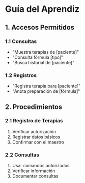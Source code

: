 # Guía del Aprendiz

## 1. Accesos Permitidos

### 1.1 Consultas
- "Muestra terapias de [paciente]"
- "Consulta fórmula [tipo]"
- "Busca historial de [paciente]"

### 1.2 Registros
- "Registra terapia para [paciente]"
- "Anota preparación de [fórmula]"

## 2. Procedimientos

### 2.1 Registro de Terapias
1. Verificar autorización
2. Registrar datos básicos
3. Confirmar con el maestro

### 2.2 Consultas
1. Usar comandos autorizados
2. Verificar información
3. Documentar consultas
